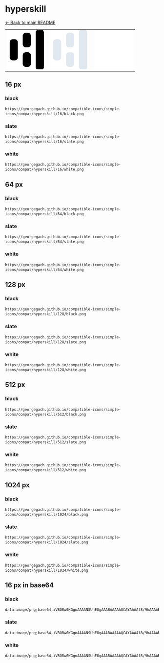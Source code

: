 # hyperskill

[← Back to main README](../../README.md)

<table><tr>
  <td><img src="./128/black.png" width="128" alt="hyperskill black icon" /></td>
  <td><img src="./128/slate.png" width="128" alt="hyperskill slate icon" /></td>
  <td><img src="./128/white.png" width="128" alt="hyperskill white icon" /></td>
</tr></table>

## 16 px

### black
```
https://georgegach.github.io/compatible-icons/simple-icons/compat/hyperskill/16/black.png
```

### slate
```
https://georgegach.github.io/compatible-icons/simple-icons/compat/hyperskill/16/slate.png
```

### white
```
https://georgegach.github.io/compatible-icons/simple-icons/compat/hyperskill/16/white.png
```

## 64 px

### black
```
https://georgegach.github.io/compatible-icons/simple-icons/compat/hyperskill/64/black.png
```

### slate
```
https://georgegach.github.io/compatible-icons/simple-icons/compat/hyperskill/64/slate.png
```

### white
```
https://georgegach.github.io/compatible-icons/simple-icons/compat/hyperskill/64/white.png
```

## 128 px

### black
```
https://georgegach.github.io/compatible-icons/simple-icons/compat/hyperskill/128/black.png
```

### slate
```
https://georgegach.github.io/compatible-icons/simple-icons/compat/hyperskill/128/slate.png
```

### white
```
https://georgegach.github.io/compatible-icons/simple-icons/compat/hyperskill/128/white.png
```

## 512 px

### black
```
https://georgegach.github.io/compatible-icons/simple-icons/compat/hyperskill/512/black.png
```

### slate
```
https://georgegach.github.io/compatible-icons/simple-icons/compat/hyperskill/512/slate.png
```

### white
```
https://georgegach.github.io/compatible-icons/simple-icons/compat/hyperskill/512/white.png
```

## 1024 px

### black
```
https://georgegach.github.io/compatible-icons/simple-icons/compat/hyperskill/1024/black.png
```

### slate
```
https://georgegach.github.io/compatible-icons/simple-icons/compat/hyperskill/1024/slate.png
```

### white
```
https://georgegach.github.io/compatible-icons/simple-icons/compat/hyperskill/1024/white.png
```

## 16 px in base64

### black
```
data:image/png;base64,iVBORw0KGgoAAAANSUhEUgAAABAAAAAQCAYAAAAf8/9hAAAABmJLR0QA/wD/AP+gvaeTAAAAv0lEQVQ4jb3TP2pCQRgE8B/qAbSxskkXED2ChTcI4jFCzpI+Vwje4R1AsLRQ0C6QENL7J0W+hRfR91wLBwaW2Y/ZWXaWPDziAzssoFExPMU6OAltgC6a6NSdVuAYLEqmSduWE7TxFBETWhfW/5A2CvTxiRGWdfESygka/u43DG1XmjvUJTiHV/Ri5u0Wg/dgJaqe8Srk9iDL4BkPwZc6g2/s8YVVaFk9GGGMDeYVqS4a/GB2snefHuQifeeDqPsvCc4mLafKRSUAAAAASUVORK5CYII=
```

### slate
```
data:image/png;base64,iVBORw0KGgoAAAANSUhEUgAAABAAAAAQCAYAAAAf8/9hAAAABmJLR0QA/wD/AP+gvaeTAAABEklEQVQ4jc2SMUoDYRSEv/l3SSlrxChBJIuFNuoNBL2CeAzxLPYeweAZ4gFsRLQxIZHEIMiuaUSz+Z+FIgT8l2znVK8YPpg3IyqoN5rsOOc7Qitgd5vryb4LmfvP+clgnHcH47z7NMqPAZz8rqABFgmWAYIAOZ0CKZBapLOQLwboZVkSf3JYzKL7tLn0AGBmsX5MZhaHAA4g+tC1mS6d853hcLIdfEIIIEgAJ2gUzu8BSCp+42C+NMJf8ti5jA3JYoyLyoDWWtIG2uUBSlpYVJV2UAmw6A4cgEEmNDOzVzMeYb77sh3EANOaP6hNdWRe/VYzuQmZg4Ctev0NuJqLIBWYfd//Zgfe3K2TfxGsmucd4AvIiHpy5BBrXAAAAABJRU5ErkJggg==
```

### white
```
data:image/png;base64,iVBORw0KGgoAAAANSUhEUgAAABAAAAAQCAYAAAAf8/9hAAAABmJLR0QA/wD/AP+gvaeTAAAAzklEQVQ4jb2TMQ5BQRCGv8EBaF6l0UmEIyjcQMQxxFn0riDu8A4gUSpI6CRE9M/7NftYwj7b+JJJNjOTf/7szkIEktqSjpIySWuASqB5LGnnYuTSXSABqkCjbFqqJ6knWnB4OJBUlzSU1PY0al/OLxSFFOgAJ0l9M9sE7XkUd1B35wTouVzm9eVlDj4xA5quZx4tYGYLYBEYAASe8Vdi9yDKwQRouZiWCVyAG3AGti4XtQd9YADszWwVcPVZwMyuwPKt9p89iML7zrmkDcAd4hh55YmoilUAAAAASUVORK5CYII=
```

